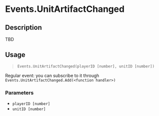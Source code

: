 # Events.UnitArtifactChanged
## Description
TBD

## Usage
> `Events.UnitArtifactChanged(playerID [number], unitID [number])`

Regular event: you can subscribe to it through `Events.UnitArtifactChanged.Add(<function handler>)`

### Parameters
- `playerID [number]`
- `unitID [number]`